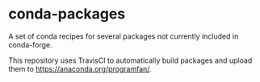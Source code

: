 # conda-packages

A set of conda recipes for several packages not currently included in conda-forge.

This repository uses TravisCI to automatically build packages and upload them to https://anaconda.org/programfan/.
